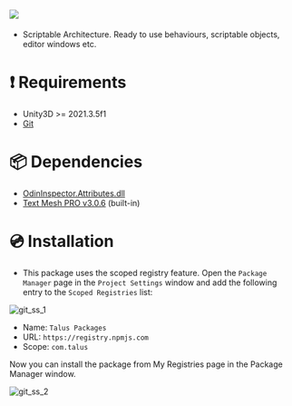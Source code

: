 # [![](https://img.shields.io/github/package-json/displayName/talusstudio/talusframework-package?label=Package%3A)](https://github.com/TalusStudio/TalusFramework-Package)
- Scriptable Architecture. Ready to use behaviours, scriptable objects, editor windows etc.

# ❗ Requirements
- Unity3D >= 2021.3.5f1
- [Git](https://git-scm.com/downloads)

# 📦 Dependencies
- [OdinInspector.Attributes.dll](https://odininspector.com/)
- [Text Mesh PRO v3.0.6](https://docs.unity3d.com/Packages/com.unity.textmeshpro@3.0/manual/index.html) (built-in)

# 💿 Installation
- This package uses the scoped registry feature. Open the `Package Manager` page in the `Project Settings` window and add the following entry to the `Scoped Registries` list:

![git_ss_1](https://user-images.githubusercontent.com/13253356/209586721-b8dd31ae-caab-450e-a030-0116bdfee606.png)

- Name: `Talus Packages`
- URL: `https://registry.npmjs.com`
- Scope: `com.talus`

Now you can install the package from My Registries page in the Package Manager window.

![git_ss_2](https://user-images.githubusercontent.com/13253356/209586722-f056164a-e41c-439b-88eb-d9a4bc2ca701.png)
